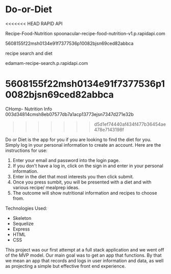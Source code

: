 # Do-or-Diet
<<<<<<< HEAD
RAPID API

Recipe-Food-Nutrition 
spoonacular-recipe-food-nutrition-v1.p.rapidapi.com

5608155f22msh0134e91f7377536p10082bjsn69ced82abbca

recipe search and diet

edamam-recipe-search.p.rapidapi.com

5608155f22msh0134e91f7377536p10082bjsn69ced82abbca
=======


CHomp- Nutrition Info
003d34814cmsh8eb07577db7a1acp13773ejsn7347d271e32b
>>>>>>> d5d1ef74440af434f477b36454ae478e7143198f





Do or Diet is the app for you if you are looking to find the diet for you. Simply log in your personal information to create an account. Here are the instructions for use:

1. Enter your email and password into the login page. 
2. If you don't have a log in, click on the sign in and enter in your personal information. 
3. Enter in the diet that most interests you then click submit. 
4. Once you press sumbit, you will be presented with a diet and with various recipe/ mealprep ideas. 
5. The outcome will show nutritional information and recipes to choose from.



Technologies Used: 
- Skeleton
- Sequelize
- Express
- HTML
- CSS

This project was our first attempt at a full stack application and we went off of the MVP model. Our main goal was to get an app that functions. By that we mean an app that records and logs in user information and data, as well as projecting a simple but effective front end experience. 